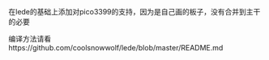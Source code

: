 在lede的基础上添加对pico3399的支持，因为是自己画的板子，没有合并到主干的必要

编译方法请看https://github.com/coolsnowwolf/lede/blob/master/README.md
